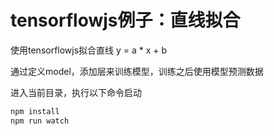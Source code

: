 # tensorflowjs例子：直线拟合

使用tensorflowjs拟合直线 y = a * x + b

通过定义model，添加层来训练模型，训练之后使用模型预测数据

进入当前目录，执行以下命令启动
```sh
npm install
npm run watch
```
